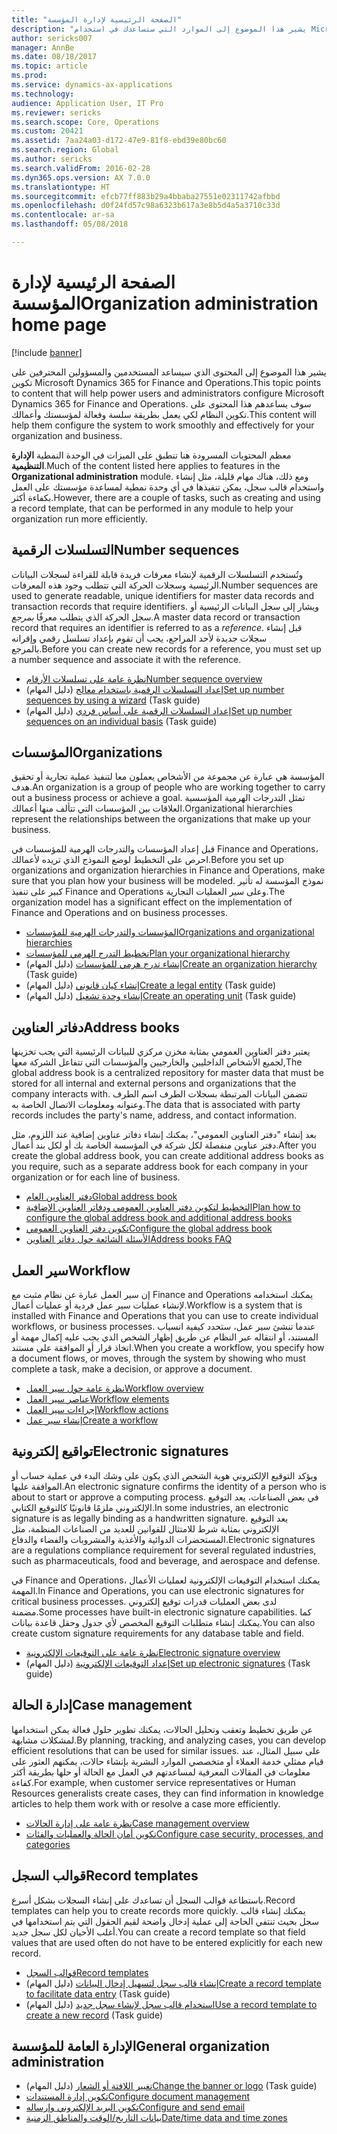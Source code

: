 ```yaml
---
title: "الصفحة الرئيسية لإدارة المؤسسة"
description: "يشير هذا الموضوع إلى الموارد التي ستساعدك في استخدام Microsoft Dynamics 365 for Finance and Operations في مؤسستك."
author: sericks007
manager: AnnBe
ms.date: 08/18/2017
ms.topic: article
ms.prod: 
ms.service: dynamics-ax-applications
ms.technology: 
audience: Application User, IT Pro
ms.reviewer: sericks
ms.search.scope: Core, Operations
ms.custom: 20421
ms.assetid: 7aa24a03-d172-47e9-81f8-ebd39e80bc60
ms.search.region: Global
ms.author: sericks
ms.search.validFrom: 2016-02-28
ms.dyn365.ops.version: AX 7.0.0
ms.translationtype: HT
ms.sourcegitcommit: efcb77ff883b29a4bbaba27551e02311742afbbd
ms.openlocfilehash: d0f24fd57c98a6323b617a3e8b5d4a5a3710c33d
ms.contentlocale: ar-sa
ms.lasthandoff: 05/08/2018

---
```


# <a name="organization-administration-home-page"></a><span data-ttu-id="083f9-103">الصفحة الرئيسية لإدارة المؤسسة</span><span class="sxs-lookup"><span data-stu-id="083f9-103">Organization administration home page</span></span>

[!include [banner](../includes/banner.md)]

<span data-ttu-id="083f9-104">يشير هذا الموضوع إلى المحتوى الذي سيساعد المستخدمين والمسؤولين المحترفين على تكوين Microsoft Dynamics 365 for Finance and Operations.</span><span class="sxs-lookup"><span data-stu-id="083f9-104">This topic points to content that will help power users and administrators configure Microsoft Dynamics 365 for Finance and Operations.</span></span> <span data-ttu-id="083f9-105">سوف يساعدهم هذا المحتوى على تكوين النظام لكي يعمل بطريقة سلسة وفعالة لمؤسستك وأعمالك.</span><span class="sxs-lookup"><span data-stu-id="083f9-105">This content will help them configure the system to work smoothly and effectively for your organization and business.</span></span>

<span data-ttu-id="083f9-106">معظم المحتويات المسرودة هنا تنطبق على الميزات في الوحدة النمطية **الإدارة التنظيمية**.</span><span class="sxs-lookup"><span data-stu-id="083f9-106">Much of the content listed here applies to features in the **Organizational administration** module.</span></span> <span data-ttu-id="083f9-107">ومع ذلك، هناك مهام قليلة، مثل إنشاء واستخدام قالب سجل، يمكن تنفيذها في أي وحدة نمطية لمساعدة مؤسستك على العمل بكفاءة أكثر.</span><span class="sxs-lookup"><span data-stu-id="083f9-107">However, there are a couple of tasks, such as creating and using a record template, that can be performed in any module to help your organization run more efficiently.</span></span> 

<a name="number-sequences"></a><span data-ttu-id="083f9-108">التسلسلات الرقمية</span><span class="sxs-lookup"><span data-stu-id="083f9-108">Number sequences</span></span>
----------------
<span data-ttu-id="083f9-109">وتُستخدم التسلسلات الرقمية لإنشاء معرفات فريدة قابلة للقراءة لسجلات البيانات الرئيسية وسجلات الحركة التي تتطلب وجود هذه المعرفات.</span><span class="sxs-lookup"><span data-stu-id="083f9-109">Number sequences are used to generate readable, unique identifiers for master data records and transaction records that require identifiers.</span></span> <span data-ttu-id="083f9-110">ويشار إلى سجل البيانات الرئيسية أو سجل الحركة الذي يتطلب معرفًا *بمرجع*.</span><span class="sxs-lookup"><span data-stu-id="083f9-110">A master data record or transaction record that requires an identifier is referred to as a *reference*.</span></span> <span data-ttu-id="083f9-111">قبل إنشاء سجلات جديدة لأحد المراجع، يجب أن تقوم بإعداد تسلسل رقمي وإقرانه بالمرجع.</span><span class="sxs-lookup"><span data-stu-id="083f9-111">Before you can create new records for a reference, you must set up a number sequence and associate it with the reference.</span></span>

-   [<span data-ttu-id="083f9-112">نظرة عامة على تسلسلات الأرقام</span><span class="sxs-lookup"><span data-stu-id="083f9-112">Number sequence overview</span></span>](number-sequence-overview.md)
-   <span data-ttu-id="083f9-113">[إعداد التسلسلات الرقمية باستخدام معالج](tasks/set-up-number-sequences-wizard.md) (دليل المهام)</span><span class="sxs-lookup"><span data-stu-id="083f9-113">[Set up number sequences by using a wizard](tasks/set-up-number-sequences-wizard.md) (Task guide)</span></span>
-   <span data-ttu-id="083f9-114">[إعداد التسلسلات الرقمية على أساس فردي](tasks/set-up-number-sequences-individual-basis.md) (دليل المهام)</span><span class="sxs-lookup"><span data-stu-id="083f9-114">[Set up number sequences on an individual basis](tasks/set-up-number-sequences-individual-basis.md) (Task guide)</span></span>

## <a name="organizations"></a><span data-ttu-id="083f9-115">المؤسسات</span><span class="sxs-lookup"><span data-stu-id="083f9-115">Organizations</span></span>
<span data-ttu-id="083f9-116">المؤسسة هي عبارة عن مجموعة من الأشخاص يعملون معا لتنفيذ عملية تجارية أو تحقيق هدف.</span><span class="sxs-lookup"><span data-stu-id="083f9-116">An organization is a group of people who are working together to carry out a business process or achieve a goal.</span></span> <span data-ttu-id="083f9-117">تمثل التدرجات الهرمية المؤسسية العلاقات بين المؤسسات التي تتألف منها أعمالك.</span><span class="sxs-lookup"><span data-stu-id="083f9-117">Organizational hierarchies represent the relationships between the organizations that make up your business.</span></span>

<span data-ttu-id="083f9-118">قبل إعداد المؤسسات والتدرجات الهرمية للمؤسسات في Finance and Operations، احرص على التخطيط لوضع النموذج الذي تريده لأعمالك.</span><span class="sxs-lookup"><span data-stu-id="083f9-118">Before you set up organizations and organization hierarchies in Finance and Operations, make sure that you plan how your business will be modeled.</span></span> <span data-ttu-id="083f9-119">نموذج المؤسسة له تأثير كبير على تنفيذ Finance and Operations وعلى سير العمليات التجارية.</span><span class="sxs-lookup"><span data-stu-id="083f9-119">The organization model has a significant effect on the implementation of Finance and Operations and on business processes.</span></span>

-   [<span data-ttu-id="083f9-120">المؤسسات والتدرجات الهرمية للمؤسسات</span><span class="sxs-lookup"><span data-stu-id="083f9-120">Organizations and organizational hierarchies</span></span>](organizations-organizational-hierarchies.md)
-   [<span data-ttu-id="083f9-121">تخطيط التدرج الهرمي للمؤسسات</span><span class="sxs-lookup"><span data-stu-id="083f9-121">Plan your organizational hierarchy</span></span>](plan-organizational-hierarchy.md)
-   <span data-ttu-id="083f9-122">[إنشاء تدرج هرمي للمؤسسات](tasks/create-organization-hierarchy.md) (دليل المهام)</span><span class="sxs-lookup"><span data-stu-id="083f9-122">[Create an organization hierarchy](tasks/create-organization-hierarchy.md) (Task guide)</span></span>
-   <span data-ttu-id="083f9-123">[إنشاء كيان قانوني](tasks/create-legal-entity.md) (دليل المهام)</span><span class="sxs-lookup"><span data-stu-id="083f9-123">[Create a legal entity](tasks/create-legal-entity.md) (Task guide)</span></span>
-   <span data-ttu-id="083f9-124">[إنشاء وحدة تشغيل](tasks/create-operating-unit.md) (دليل المهام)</span><span class="sxs-lookup"><span data-stu-id="083f9-124">[Create an operating unit](tasks/create-operating-unit.md) (Task guide)</span></span>

## <a name="address-books"></a><span data-ttu-id="083f9-125">دفاتر العناوين</span><span class="sxs-lookup"><span data-stu-id="083f9-125">Address books</span></span>
<span data-ttu-id="083f9-126">يعتبر دفتر العناوين العمومي بمثابة مخزن مركزي للبيانات الرئيسية التي يجب تخزينها لجميع الأشخاص الداخليين والخارجيين والمؤسسات التي تتفاعل الشركة معها,</span><span class="sxs-lookup"><span data-stu-id="083f9-126">The global address book is a centralized repository for master data that must be stored for all internal and external persons and organizations that the company interacts with.</span></span> <span data-ttu-id="083f9-127">تتضمن البيانات المرتبطة بسجلات الطرف اسم الطرف وعنوانه ومعلومات الاتصال الخاصة به.</span><span class="sxs-lookup"><span data-stu-id="083f9-127">The data that is associated with party records includes the party's name, address, and contact information.</span></span> 

<span data-ttu-id="083f9-128">بعد إنشاء "دفتر العناوين العمومي"، يمكنك إنشاء دفاتر عناوين إضافية عند اللزوم، مثل دفتر عناوين منفصلة لكل شركة في المؤسسة الخاصة بك أو لكل بند أعمال.</span><span class="sxs-lookup"><span data-stu-id="083f9-128">After you create the global address book, you can create additional address books as you require, such as a separate address book for each company in your organization or for each line of business.</span></span> 

-   [<span data-ttu-id="083f9-129">دفتر العناوين العام</span><span class="sxs-lookup"><span data-stu-id="083f9-129">Global address book</span></span>](overview-global-address-book.md)
-   [<span data-ttu-id="083f9-130">التخطيط لتكوين دفتر العناوين العمومي ودفاتر العناوين الإضافية</span><span class="sxs-lookup"><span data-stu-id="083f9-130">Plan how to configure the global address book and additional address books</span></span>](plan-configuration-global-address-book-additional-address-books.md)
- [<span data-ttu-id="083f9-131">تكوين دفتر العناوين العمومي</span><span class="sxs-lookup"><span data-stu-id="083f9-131">Configure the global address book</span></span>](tasks/configure-global-address-book.md)
-   [<span data-ttu-id="083f9-132">الأسئلة الشائعة حول دفاتر العناوين</span><span class="sxs-lookup"><span data-stu-id="083f9-132">Address books FAQ</span></span>](qa-address-books.md)


## <a name="workflow"></a><span data-ttu-id="083f9-133">سير العمل</span><span class="sxs-lookup"><span data-stu-id="083f9-133">Workflow</span></span>
<span data-ttu-id="083f9-134">إن سير العمل عبارة عن نظام مثبت مع Finance and Operations يمكنك استخدامه لإنشاء عمليات سير عمل فردية أو عمليات أعمال.</span><span class="sxs-lookup"><span data-stu-id="083f9-134">Workflow is a system that is installed with Finance and Operations that you can use to create individual workflows, or business processes.</span></span> <span data-ttu-id="083f9-135">عندما تنشئ سير عمل، ستحدد كيفية انسياب المستند، أو انتقاله عبر النظام عن طريق إظهار الشخص الذي يجب عليه إكمال مهمة أو اتخاذ قرار أو الموافقة على مستند.</span><span class="sxs-lookup"><span data-stu-id="083f9-135">When you create a workflow, you specify how a document flows, or moves, through the system by showing who must complete a task, make a decision, or approve a document.</span></span> 

-   [<span data-ttu-id="083f9-136">نظرة عامة حول سير العمل</span><span class="sxs-lookup"><span data-stu-id="083f9-136">Workflow overview</span></span>](overview-workflow-system.md)
-   [<span data-ttu-id="083f9-137">عناصر سير العمل</span><span class="sxs-lookup"><span data-stu-id="083f9-137">Workflow elements</span></span>](workflow-elements.md)
-   [<span data-ttu-id="083f9-138">إجراءات سير العمل</span><span class="sxs-lookup"><span data-stu-id="083f9-138">Workflow actions</span></span>](workflow-actions.md)
-   [<span data-ttu-id="083f9-139">إنشاء سير عمل</span><span class="sxs-lookup"><span data-stu-id="083f9-139">Create a workflow</span></span>](create-workflow.md)

## <a name="electronic-signatures"></a><span data-ttu-id="083f9-140">تواقيع إلكترونية</span><span class="sxs-lookup"><span data-stu-id="083f9-140">Electronic signatures</span></span>
<span data-ttu-id="083f9-141">ويؤكد التوقيع الإلكتروني هوية الشخص الذي يكون على وشك البدء في عملية حساب أو الموافقة عليها.</span><span class="sxs-lookup"><span data-stu-id="083f9-141">An electronic signature confirms the identity of a person who is about to start or approve a computing process.</span></span> <span data-ttu-id="083f9-142">في بعض الصناعات، يعد التوقيع الإلكتروني ملزمًا قانونيًا كالتوقيع الكتابي.</span><span class="sxs-lookup"><span data-stu-id="083f9-142">In some industries, an electronic signature is as legally binding as a handwritten signature.</span></span> <span data-ttu-id="083f9-143">يعد التوقيع الإلكتروني بمثابة شرط للامتثال للقوانين للعديد من الصناعات المنظمة، مثل المستحضرات الدوائية والأغذية والمشروبات والفضاء والدفاع.</span><span class="sxs-lookup"><span data-stu-id="083f9-143">Electronic signatures are a regulations compliance requirement for several regulated industries, such as pharmaceuticals, food and beverage, and aerospace and defense.</span></span>

<span data-ttu-id="083f9-144">في Finance and Operations، يمكنك استخدام التوقيعات الإلكترونية لعمليات الأعمال المهمة.</span><span class="sxs-lookup"><span data-stu-id="083f9-144">In Finance and Operations, you can use electronic signatures for critical business processes.</span></span> <span data-ttu-id="083f9-145">لدى بعض العمليات قدرات توقيع إلكتروني مضمنة.</span><span class="sxs-lookup"><span data-stu-id="083f9-145">Some processes have built-in electronic signature capabilities.</span></span> <span data-ttu-id="083f9-146">كما يمكنك إنشاء متطلبات التوقيع المخصص لأي جدول وحقل قاعدة بيانات.</span><span class="sxs-lookup"><span data-stu-id="083f9-146">You can also create custom signature requirements for any database table and field.</span></span>

-   [<span data-ttu-id="083f9-147">نظرة عامة على التوقيعات الإلكترونية</span><span class="sxs-lookup"><span data-stu-id="083f9-147">Electronic signature overview</span></span>](electronic-signature-overview.md)
-   <span data-ttu-id="083f9-148">[إعداد التوقيعات الإلكترونية](tasks/set-up-electronic-signatures.md) (دليل المهام)</span><span class="sxs-lookup"><span data-stu-id="083f9-148">[Set up electronic signatures](tasks/set-up-electronic-signatures.md) (Task guide)</span></span>

## <a name="case-management"></a><span data-ttu-id="083f9-149">إدارة الحالة</span><span class="sxs-lookup"><span data-stu-id="083f9-149">Case management</span></span>
<span data-ttu-id="083f9-150">عن طريق تخطيط وتعقب وتحليل الحالات، يمكنك تطوير حلول فعالة يمكن استخدامها لمشكلات مشابهة.</span><span class="sxs-lookup"><span data-stu-id="083f9-150">By planning, tracking, and analyzing cases, you can develop efficient resolutions that can be used for similar issues.</span></span> <span data-ttu-id="083f9-151">على سبيل المثال، عند قيام ممثلي خدمة العملاء أو متخصصي الموارد البشرية بإنشاء حالات، يمكنهم العثور على معلومات في المقالات المعرفية لمساعدتهم في العمل مع الحالة أو حلها بطريقة أكثر كفاءة.</span><span class="sxs-lookup"><span data-stu-id="083f9-151">For example, when customer service representatives or Human Resources generalists create cases, they can find information in knowledge articles to help them work with or resolve a case more efficiently.</span></span> 

-   [<span data-ttu-id="083f9-152">نظرة عامة على إدارة الحالات</span><span class="sxs-lookup"><span data-stu-id="083f9-152">Case management overview</span></span>](cases.md)
-   [<span data-ttu-id="083f9-153">تكوين أمان الحالة والعمليات والفئات</span><span class="sxs-lookup"><span data-stu-id="083f9-153">Configure case security, processes, and categories</span></span>](plan-case-management.md)

## <a name="record-templates"></a><span data-ttu-id="083f9-154">قوالب السجل</span><span class="sxs-lookup"><span data-stu-id="083f9-154">Record templates</span></span>
<span data-ttu-id="083f9-155">باستطاعة قوالب السجل أن تساعدك على إنشاء السجلات بشكل أسرع.</span><span class="sxs-lookup"><span data-stu-id="083f9-155">Record templates can help you to create records more quickly.</span></span> <span data-ttu-id="083f9-156">يمكنك إنشاء قالب سجل بحيث تنتفي الحاجة إلى عملية إدخال واضحة لقيم الحقول التي يتم استخدامها في أغلب الأحيان لكل سجل جديد.</span><span class="sxs-lookup"><span data-stu-id="083f9-156">You can create a record template so that field values that are used often do not have to be entered explicitly for each new record.</span></span> 

-   [<span data-ttu-id="083f9-157">قوالب السجل</span><span class="sxs-lookup"><span data-stu-id="083f9-157">Record templates</span></span>](record-templates.md)
- <span data-ttu-id="083f9-158">[إنشاء قالب سجل لتسهيل إدخال البيانات](../../dev-itpro/data-entities/tasks/create-record-template-facilitate-data-entry.md) (دليل المهام)</span><span class="sxs-lookup"><span data-stu-id="083f9-158">[Create a record template to facilitate data entry](../../dev-itpro/data-entities/tasks/create-record-template-facilitate-data-entry.md) (Task guide)</span></span>
- <span data-ttu-id="083f9-159">[استخدام قالب سجل لإنشاء سجل جديد](../../dev-itpro/data-entities/tasks/use-record-template-new-record.md) (دليل المهام)</span><span class="sxs-lookup"><span data-stu-id="083f9-159">[Use a record template to create a new record](../../dev-itpro/data-entities/tasks/use-record-template-new-record.md) (Task guide)</span></span>

## <a name="general-organization-administration"></a><span data-ttu-id="083f9-160">الإدارة العامة للمؤسسة</span><span class="sxs-lookup"><span data-stu-id="083f9-160">General organization administration</span></span>
-   <span data-ttu-id="083f9-161">[تغيير اللافتة أو الشعار](../get-started/tasks/change-banner-or-logo.md) (دليل المهام)</span><span class="sxs-lookup"><span data-stu-id="083f9-161">[Change the banner or logo](../get-started/tasks/change-banner-or-logo.md) (Task guide)</span></span>
- [<span data-ttu-id="083f9-162">تكوين إدارة المستندات</span><span class="sxs-lookup"><span data-stu-id="083f9-162">Configure document management</span></span>](configure-document-management.md)
- [<span data-ttu-id="083f9-163">تكوين البريد الإلكتروني وإرساله</span><span class="sxs-lookup"><span data-stu-id="083f9-163">Configure and send email</span></span>](configure-email.md)
-   [<span data-ttu-id="083f9-164">بيانات التاريخ/الوقت والمناطق الزمنية</span><span class="sxs-lookup"><span data-stu-id="083f9-164">Date/time data and time zones</span></span>](date-time-zones.md)








